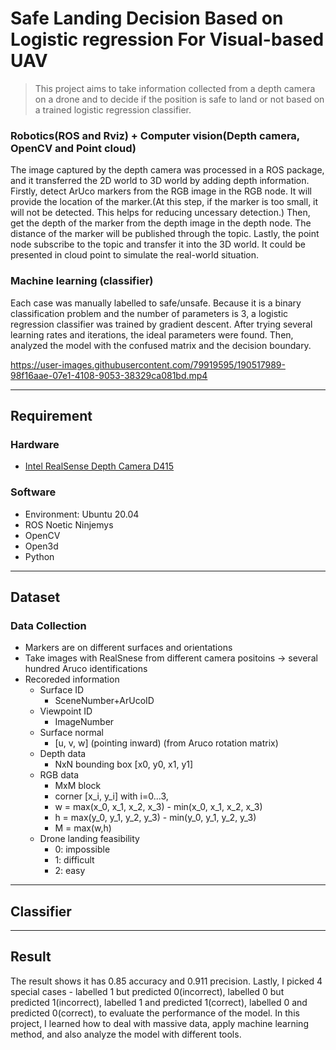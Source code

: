 # Safe Landing Decision Based on Logistic regression For Visual-based UAV

> This project aims to take information collected from a depth camera on a drone and to decide if the position is safe to land or not based on a trained logistic regression classifier.

### Robotics(ROS and Rviz) + Computer vision(Depth camera, OpenCV and Point cloud)
The image captured by the depth camera was processed in a ROS package, and it transferred the 2D world to 3D world by adding depth information. Firstly, detect ArUco markers from the RGB image in the RGB node. It will provide the location of the marker.(At this step, if the marker is too small, it will not be detected. This helps for reducing uncessary detection.) Then, get the depth of the marker from the depth image in the depth node. The distance of the marker will be published through the topic. Lastly, the point node subscribe to the topic and transfer it into the 3D world. It could be presented in cloud point to simulate the real-world situation.

### Machine learning (classifier)
Each case was manually labelled to safe/unsafe. Because it is a binary classification problem and the number of parameters is 3, a logistic regression classifier was trained by gradient descent. After trying several learning rates and iterations, the ideal parameters were found. Then, analyzed the model with the confused matrix and the decision boundary.

https://user-images.githubusercontent.com/79919595/190517989-98f16aae-07e1-4108-9053-38329ca081bd.mp4

---
## Requirement
### Hardware
- [Intel RealSense Depth Camera D415](https://dev.intelrealsense.com/docs/docs-get-started)
### Software
- Environment: Ubuntu 20.04
- ROS Noetic Ninjemys
- OpenCV
- Open3d
- Python
---
## Dataset
### Data Collection
- Markers are on different surfaces and orientations
- Take images with RealSnese from different camera positoins
-> several hundred Aruco identifications
- Recoreded information
  -  Surface ID 
     -  SceneNumber+ArUcoID
  -  Viewpoint ID
     -  ImageNumber
  -  Surface normal
     -  [u, v, w] (pointing inward) (from Aruco rotation matrix)
  -  Depth data
     - NxN bounding box [x0, y0, x1, y1]
  -  RGB data
     - MxM block
     - corner [x_i, y_i] with i=0...3,
     - w = max(x_0, x_1, x_2, x_3) - min(x_0, x_1, x_2, x_3)
     - h = max(y_0, y_1, y_2, y_3) - min(y_0, y_1, y_2, y_3)
     - M = max(w,h)
  -  Drone landing feasibility
     - 0: impossible
     - 1: difficult
     - 2: easy
---
## Classifier

---
## Result
The result shows it has 0.85 accuracy and 0.911 precision. Lastly, I picked 4 special cases - labelled 1 but predicted 0(incorrect), labelled 0 but predicted 1(incorrect), labelled 1 and predicted 1(correct), labelled 0 and predicted 0(correct), to evaluate the performance of the model. In this project, I learned how to deal with massive data, apply machine learning method, and also analyze the model with different tools. 

